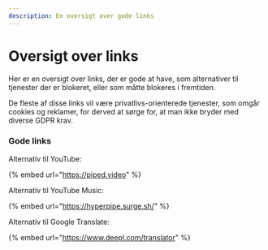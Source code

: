 ```yaml
---
description: En oversigt over gode links
---
```


# Oversigt over links

Her er en oversigt over links, der er gode at have, som alternativer til tjenester der er blokeret, eller som måtte blokeres i fremtiden.

De fleste af disse links vil være privatlivs-orienterede tjenester, som omgår cookies og reklamer, for derved at sørge for, at man ikke bryder med diverse GDPR krav.

### Gode links

Alternativ til YouTube:

{% embed url="https://piped.video" %}

Alternativ til YouTube Music:

{% embed url="https://hyperpipe.surge.sh/" %}

Alternativ til Google Translate:

{% embed url="https://www.deepl.com/translator" %}
